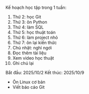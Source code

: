 Kế hoạch học tập trong 1 tuần:
1. Thứ 2: học Git
2. Thứ 3: ôn Python
3. Thứ 4: làm SQL
4. Thứ 5: học thuật toán
5. Thứ 6: làm project nhỏ
6. Thứ 7: ôn lại kiến thức
7. Chủ nhật: nghỉ ngơi
8. Đọc thêm tài liệu
9. Xem video học thuật
10. Ghi chú lại

Bắt đầu: 2025/10/2
Kết thúc: 2025/10/9
- Ôn Linux cơ bản
- Viết báo cáo Git
